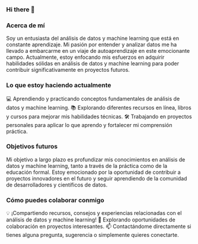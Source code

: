 ### Hi there 👋

<!--
**kathy-oviedo/kathy-oviedo** is a ✨ _special_ ✨ repository because its `README.md` (this file) appears on your GitHub profile.

Here are some ideas to get you started:

- 🔭 I’m currently working on ...
- 🌱 I’m currently learning ...
- 👯 I’m looking to collaborate on ...
- 🤔 I’m looking for help with ...
- 💬 Ask me about ...
- 📫 How to reach me: ...
- 😄 Pronouns: ...
- ⚡ Fun fact: ...
-->


### Acerca de mí
Soy un entusiasta del análisis de datos y machine learning que está en constante aprendizaje. Mi pasión por entender y analizar datos me ha llevado a embarcarme en un viaje de autoaprendizaje en este emocionante campo. Actualmente, estoy enfocando mis esfuerzos en adquirir habilidades sólidas en análisis de datos y machine learning para poder contribuir significativamente en proyectos futuros.

### Lo que estoy haciendo actualmente

💻 Aprendiendo y practicando conceptos fundamentales de análisis de datos y machine learning.
📚 Explorando diferentes recursos en línea, libros y cursos para mejorar mis habilidades técnicas.
🛠 Trabajando en proyectos personales para aplicar lo que aprendo y fortalecer mi comprensión práctica.

### Objetivos futuros
Mi objetivo a largo plazo es profundizar mis conocimientos en análisis de datos y machine learning, tanto a través de la práctica como de la educación formal. Estoy emocionado por la oportunidad de contribuir a proyectos innovadores en el futuro y seguir aprendiendo de la comunidad de desarrolladores y científicos de datos.

### Cómo puedes colaborar conmigo
💡 ¡Compartiendo recursos, consejos y experiencias relacionadas con el análisis de datos y machine learning!
🤝 Explorando oportunidades de colaboración en proyectos interesantes.
📫 Contactándome directamente si tienes alguna pregunta, sugerencia o simplemente quieres conectarte.

